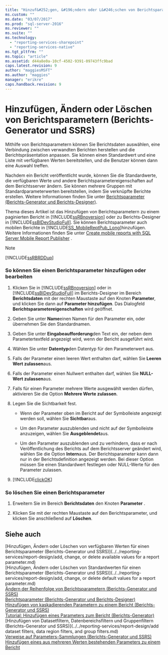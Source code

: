 ```yaml
---
title: "Hinzuf&#252;gen, &#196;ndern oder L&#246;schen von Berichtsparametern (Berichts-Generator und SSRS) | Microsoft Docs"
ms.custom: ""
ms.date: "03/07/2017"
ms.prod: "sql-server-2016"
ms.reviewer: ""
ms.suite: ""
ms.technology: 
  - "reporting-services-sharepoint"
  - "reporting-services-native"
ms.tgt_pltfrm: ""
ms.topic: "article"
ms.assetid: d44a8e0a-10cf-4502-9391-09743ffc9bad
caps.latest.revision: 9
author: "maggiesMSFT"
ms.author: "maggies"
manager: "erikre"
caps.handback.revision: 9
---
```

# Hinzuf&#252;gen, &#196;ndern oder L&#246;schen von Berichtsparametern (Berichts-Generator und SSRS)
  Mithilfe von Berichtsparametern können Sie Berichtsdaten auswählen, eine Verbindung zwischen verwandten Berichten herstellen und die Berichtspräsentation anpassen. Sie können einen Standardwert und eine Liste mit verfügbaren Werten bereitstellen, und die Benutzer können dann eine Auswahl treffen.  
  
 Nachdem ein Bericht veröffentlicht wurde, können Sie die Standardwerte, die verfügbaren Werte und andere Berichtsparametereigenschaften auf dem Berichtsserver ändern. Sie können mehrere Gruppen mit Standardparameterwerten bereitstellen, indem Sie verknüpfte Berichte erstellen. Weitere Informationen finden Sie unter [Berichtsparameter &#40;Berichts-Generator und Berichts-Designer&#41;](../../reporting-services/report-design/report-parameters-report-builder-and-report-designer.md).  
  
 Thema dieses Artikel ist das Hinzufügen von Berichtsparametern zu einem paginierten Bericht in [!INCLUDE[ssRBnoversion](../../includes/ssrbnoversion-md.md)] oder zu Berichts-Designer in [!INCLUDE[ssBIDevStudioFull](../../includes/ssbidevstudiofull-md.md)]. Sie können Berichtsparameter auch mobilen Berichte in  [!INCLUDE[SS_MobileReptPub_Long](../../includes/ss-mobilereptpub-long-md.md)]hinzufügen. Weitere Informationen finden Sie unter [Create mobile reports with SQL Server Mobile Report Publisher](../../reporting-services/mobile-reports/create-mobile-reports-with-sql-server-mobile-report-publisher.md) .  
  
> [!NOTE]  
>  [!INCLUDE[ssRBRDDup](../../includes/ssrbrddup-md.md)]  
  
### So können Sie einen Berichtsparameter hinzufügen oder bearbeiten  
  
1.  Klicken Sie in [!INCLUDE[ssRBnoversion](../../includes/ssrbnoversion-md.md)] oder in [!INCLUDE[ssBIDevStudioFull](../../includes/ssbidevstudiofull-md.md)] im Berichts-Designer im Bereich **Berichtsdaten** mit der rechten Maustaste auf den Knoten **Parameter**, und klicken Sie dann auf **Parameter hinzufügen**. Das Dialogfeld **Berichtsparametereigenschaften** wird geöffnet.  
  
2.  Geben Sie unter **Name**einen Namen für den Parameter ein, oder übernehmen Sie den Standardnamen.  
  
3.  Geben Sie unter **Eingabeaufforderung**den Text ein, der neben dem Parametertextfeld angezeigt wird, wenn der Bericht ausgeführt wird.  
  
4.  Wählen Sie unter **Datentyp**den Datentyp für den Parameterwert aus.  
  
5.  Falls der Parameter einen leeren Wert enthalten darf, wählen Sie **Leeren Wert zulassen**aus.  
  
6.  Falls der Parameter einen Nullwert enthalten darf, wählen Sie **NULL-Wert zulassen**aus.  
  
7.  Falls für einen Parameter mehrere Werte ausgewählt werden dürfen, aktivieren Sie die Option **Mehrere Werte zulassen**.  
  
8.  Legen Sie die Sichtbarkeit fest.  
  
    -   Wenn der Parameter oben im Bericht auf der Symbolleiste angezeigt werden soll, wählen Sie **Sichtbar**aus.  
  
    -   Um den Parameter auszublenden und nicht auf der Symbolleiste anzuzeigen, wählen Sie **Ausgeblendet**aus.  
  
    -   Um den Parameter auszublenden und zu verhindern, dass er nach Veröffentlichung des Berichts auf dem Berichtsserver geändert wird, wählen Sie die Option **Intern**aus. Der Berichtsparameter kann dann nur in der Berichtsdefinition angezeigt werden. Bei dieser Option müssen Sie einen Standardwert festlegen oder NULL-Werte für den Parameter zulassen.  
  
9. [!INCLUDE[clickOK](../../includes/clickok-md.md)]  
  
### So löschen Sie einen Berichtsparameter  
  
1.  Erweitern Sie im Bereich **Berichtsdaten** den Knoten **Parameter** .  
  
2.  Klicken Sie mit der rechten Maustaste auf den Berichtsparameter, und klicken Sie anschließend auf **Löschen**.  
  
## Siehe auch  
 [Hinzufügen, Ändern oder Löschen von verfügbaren Werten für einen Berichtsparameter &#40;Berichts-Generator und SSRS&#41;](../../reporting-services/report-design/add, change, or delete available values for a report parameter.md)   
 [Hinzufügen, Ändern oder Löschen von Standardwerten für einen Berichtsparameter &#40;Berichts-Generator und SSRS&#41;](../../reporting-services/report-design/add, change, or delete default values for a report parameter.md)   
 [Ändern der Reihenfolge von Berichtsparametern &#40;Berichts-Generator und SSRS&#41;](../../reporting-services/report-design/change-the-order-of-a-report-parameter-report-builder-and-ssrs.md)   
 [Berichtsparameter &#40;Berichts-Generator und Berichts-Designer&#41;](../../reporting-services/report-design/report-parameters-report-builder-and-report-designer.md)   
 [Hinzufügen von kaskadierenden Parametern zu einem Bericht &#40;Berichts-Generator und SSRS&#41;](../../reporting-services/report-design/add-cascading-parameters-to-a-report-report-builder-and-ssrs.md)   
 [Tutorial: Hinzufügen eines Parameters zum Bericht &#40;Berichts-Generator&#41;](../../reporting-services/tutorial-add-a-parameter-to-your-report-report-builder.md)   
 [Hinzufügen von Datasetfiltern, Datenbereichsfiltern und Gruppenfiltern &#40;Berichts-Generator und SSRS&#41;](../../reporting-services/report-design/add dataset filters, data region filters, and group filters.md)   
 [Verweise auf Parameters-Sammlungen &#40;Berichts-Generator und SSRS&#41;](../../reporting-services/report-design/parameters-collection-references-report-builder-and-ssrs.md)   
 [Hinzufügen eines aus mehreren Werten bestehenden Parameters zu einem Bericht](../../reporting-services/report-design/add-a-multi-value-parameter-to-a-report.md)  
  
  